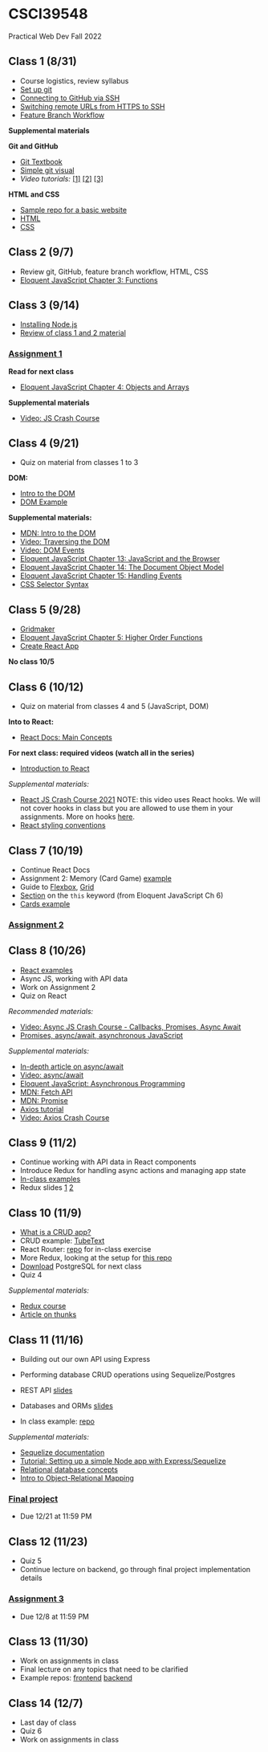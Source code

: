# CSCI39548
Practical Web Dev Fall 2022

## Class 1 (8/31)
- Course logistics, review syllabus
- [Set up git](https://docs.github.com/en/github/getting-started-with-github/set-up-git)
- [Connecting to GitHub via SSH](https://docs.github.com/en/github/authenticating-to-github/connecting-to-github-with-ssh/about-ssh)
- [Switching remote URLs from HTTPS to SSH](https://docs.github.com/en/get-started/getting-started-with-git/managing-remote-repositories#switching-remote-urls-from-https-to-ssh)
- [Feature Branch Workflow](https://www.atlassian.com/git/tutorials/comparing-workflows/feature-branch-workflow)


**Supplemental materials**

**Git and GitHub**
- [Git Textbook](https://git-scm.com/book/en/v2)
- [Simple git visual](http://rogerdudler.github.io/git-guide/)
- *Video tutorials:* 
  [[1]](https://www.youtube.com/watch?v=HVsySz-h9r4&t=443s&ab_channel=CoreySchafer)
  [[2]](https://www.youtube.com/watch?v=SWYqp7iY_Tc&ab_channel=TraversyMedia)
  [[3]](https://www.youtube.com/watch?v=DVRQoVRzMIY&ab_channel=TechWithTim)

**HTML and CSS**
- [Sample repo for a basic website](https://github.com/mtlynch3/a_website)
- [HTML](https://www.w3schools.com/html/default.asp)
- [CSS](https://www.w3schools.com/css/default.asp)

## Class 2 (9/7)
- Review git, GitHub, feature branch workflow, HTML, CSS
- [Eloquent JavaScript Chapter 3: Functions](http://eloquentjavascript.net/03_functions.html)

## Class 3 (9/14)
- [Installing Node.js](https://nodejs.org/en/download/package-manager/)
- [Review of class 1 and 2 material](https://docs.google.com/document/d/1IiKHX0lIk7n_AlNIttbD1d1ICukPVodbYmWj0IaCSPE/edit?usp=sharing)

### [Assignment 1](https://docs.google.com/document/d/1Pf86Btnzj55v0ym_ugkQYRuqnk77RcjMK0vOW5STZaY/edit?usp=sharing)

**Read for next class**
- [Eloquent JavaScript Chapter 4: Objects and Arrays](http://eloquentjavascript.net/04_data.html)

**Supplemental materials**
- [Video: JS Crash Course](https://www.youtube.com/watch?v=hdI2bqOjy3c&ab_channel=TraversyMedia)

## Class 4 (9/21)
- Quiz on material from classes 1 to 3

**DOM:**
- [Intro to the DOM](https://www.youtube.com/watch?v=l-0nPnSvbX8)
- [DOM Example](https://gist.github.com/mtlynch3/3af5f8dd1a800a3167f8c3a3b9d36bec)

**Supplemental materials:**
- [MDN: Intro to the DOM](https://developer.mozilla.org/en-US/docs/Web/API/Document_Object_Model/Introduction)
- [Video: Traversing the DOM](https://www.youtube.com/watch?v=8LWQNnVAMh4)
- [Video: DOM Events](https://www.youtube.com/watch?v=QE1YQnhntgw)
- [Eloquent JavaScript Chapter 13: JavaScript and the Browser](http://eloquentjavascript.net/13_browser.html)
- [Eloquent JavaScript Chapter 14: The Document Object Model](http://eloquentjavascript.net/14_dom.html)
- [Eloquent JavaScript Chapter 15: Handling Events](http://eloquentjavascript.net/15_event.html)
- [CSS Selector Syntax](https://www.w3schools.com/cssref/css_selectors.asp)

## Class 5 (9/28)
- [Gridmaker](https://gist.github.com/mtlynch3/5f1f86199a3ddb12d137f9d2fe8d1900)
- [Eloquent JavaScript Chapter 5: Higher Order Functions](http://eloquentjavascript.net/05_higher_order.html)
- [Create React App](https://reactjs.org/docs/create-a-new-react-app.html#create-react-app)

**No class 10/5**

## Class 6 (10/12)
- Quiz on material from classes 4 and 5 (JavaScript, DOM)

**Into to React:**
- [React Docs: Main Concepts](https://reactjs.org/docs/hello-world.html)

**For next class: required videos (watch all in the series)**
- [Introduction to React](https://www.youtube.com/watch?v=FRjlF74_EZk&list=PLruo2gSoqleiMVEIqmvZkIpFEN_TPt0hR)

*Supplemental materials:*
- [React JS Crash Course 2021](https://www.youtube.com/watch?v=w7ejDZ8SWv8&ab_channel=TraversyMedia) NOTE: this video uses React hooks. We will not cover hooks in class but you are allowed to use them in your assignments. More on hooks [here](https://reactjs.org/docs/hooks-intro.html).
- [React styling conventions](https://github.com/airbnb/javascript/tree/master/react)

## Class 7 (10/19)
- Continue React Docs 
- Assignment 2: Memory (Card Game) [example](https://www.helpfulgames.com/subjects/brain-training/memory.html)
- Guide to [Flexbox](https://css-tricks.com/snippets/css/a-guide-to-flexbox/), [Grid](https://css-tricks.com/snippets/css/complete-guide-grid/)
- [Section](https://eloquentjavascript.net/06_object.html#p_DKj01h8Gzf) on the `this` keyword (from Eloquent JavaScript Ch 6)
- [Cards example](https://gist.github.com/mtlynch3/d03dfbb3e2c14f3a7699e4102aeb1495)

### [Assignment 2](https://docs.google.com/document/d/1Y7_bxGlXh2bFuS2PY4bw4MUGE0FIQZXxBjOUdVfbJi4/edit?usp=sharing)

## Class 8 (10/26)
- [React examples](https://github.com/mtlynch3/class8)
- Async JS, working with API data
- Work on Assignment 2
- Quiz on React

*Recommended materials:*
- [Video: Async JS Crash Course - Callbacks, Promises, Async Await](https://www.youtube.com/watch?v=PoRJizFvM7s&ab_channel=TraversyMedia)
- [Promises, async/await, asynchronous JavaScript](https://javascript.info/async)

*Supplemental materials:*
- [In-depth article on async/await](https://blog.bitsrc.io/understanding-javascript-async-and-await-with-examples-a010b03926ea)
- [Video: async/await](https://www.youtube.com/watch?v=vn3tm0quoqE&t=170s)
- [Eloquent JavaScript: Asynchronous Programming](https://eloquentjavascript.net/11_async.html)
- [MDN: Fetch API](https://developer.mozilla.org/en-US/docs/Web/API/Fetch_API)
- [MDN: Promise](https://developer.mozilla.org/en-US/docs/Web/JavaScript/Reference/Global_Objects/Promise)
- [Axios tutorial](http://zetcode.com/javascript/axios/)
- [Video: Axios Crash Course](https://www.youtube.com/watch?v=6LyagkoRWYA)

## Class 9 (11/2)
- Continue working with API data in React components
- Introduce Redux for handling async actions and managing app state
- [In-class examples](https://github.com/mtlynch3/react-examples)
- Redux slides [1](https://drive.google.com/file/d/1T4kvykmcM2MvKvnExjopJv2i4cOjZw1O/view) [2](https://drive.google.com/file/d/1CWDPOigoVDwZDc4iLEpJMJ7MN42cT3qI/view)

## Class 10 (11/9)
- [What is a CRUD app?](https://www.codecademy.com/article/what-is-crud)
- CRUD example: [TubeText](https://github.com/mtlynch3/tube-text)
- React Router: [repo](https://github.com/mtlynch3/router-example) for in-class exercise
- More Redux, looking at the setup for [this repo](https://github.com/mtlynch3/final-frontend)
- [Download](https://www.postgresql.org/download/) PostgreSQL for next class
- Quiz 4

*Supplemental materials:*
- [Redux course](https://egghead.io/courses/fundamentals-of-redux-course-from-dan-abramov-bd5cc867)
- [Article on thunks](https://medium.com/fullstack-academy/thunks-in-redux-the-basics-85e538a3fe60)

## Class 11 (11/16)
- Building out our own API using Express
- Performing database CRUD operations using Sequelize/Postgres
- REST API [slides](https://drive.google.com/file/d/1ijx6JmRUiiDI9AlPyZewh18GPgim4GJ1/view)
- Databases and ORMs [slides](https://drive.google.com/file/d/1uuGYZ-ag-NXMTLt1yp63mIdsGp_mYAWJ/view)

- In class example: [repo](https://github.com/mtlynch3/final-backend)

*Supplemental materials:*
- [Sequelize documentation](https://sequelize.org/master/)
- [Tutorial: Setting up a simple Node app with Express/Sequelize](https://www.youtube.com/watch?v=bOHysWYMZM0&ab_channel=TraversyMedia)
- [Relational database concepts](https://www.youtube.com/watch?v=NvrpuBAMddw)
- [Intro to Object-Relational Mapping](https://www.youtube.com/watch?v=dHQ-I7kr_SY)

### [Final project](https://docs.google.com/document/d/1ioCrS7uzKSkH8d-L04xMeHsq5GbkiAfwPNyLUoqrb04/edit?usp=sharing)
- Due 12/21 at 11:59 PM

## Class 12 (11/23)
- Quiz 5
- Continue lecture on backend, go through final project implementation details

### [Assignment 3](https://docs.google.com/document/d/1KO41PPwGuOw3tdXCtCvIoAzqquxWqqPuGfHtEdmOSv4/edit?usp=sharing)
- Due 12/8 at 11:59 PM

## Class 13 (11/30)
- Work on assignments in class
- Final lecture on any topics that need to be clarified
- Example repos: [frontend](https://github.com/mtlynch3/final-frontend) [backend](https://github.com/mtlynch3/final-backend)

## Class 14 (12/7)
- Last day of class
- Quiz 6
- Work on assignments in class


